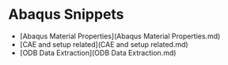 # Abaqus Snippets

<link rel="stylesheet" href="styles.css">

- [Abaqus Material Properties](Abaqus Material Properties.md)
- [CAE and setup related](CAE and setup related.md)
- [ODB Data Extraction](ODB Data Extraction.md)